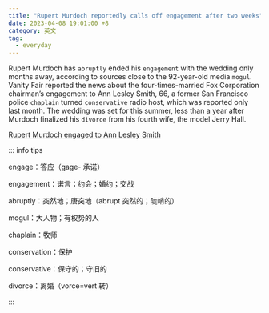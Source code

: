 ```yaml
---
title: "Rupert Murdoch reportedly calls off engagement after two weeks"
date: 2023-04-08 19:01:00 +8
category: 英文
tag:
  - everyday
---
```


Rupert Murdoch has `abruptly` ended his `engagement` with the wedding only months away, according to sources close to the 92-year-old media `mogul`. Vanity Fair reported the news about the four-times-married Fox Corporation chairman’s engagement to Ann Lesley Smith, 66, a former San Francisco police `chaplain` turned `conservative` radio host, which was reported only last month. The wedding was set for this summer, less than a year after Murdoch finalized his `divorce` from his fourth wife, the model Jerry Hall.

[Rupert Murdoch engaged to Ann Lesley Smith](./2303241901.md)

::: info tips

engage：答应（gage- 承诺）

engagement：诺言；约会；婚约；交战

abruptly：突然地；唐突地（abrupt 突然的；陡峭的）

mogul：大人物；有权势的人

chaplain：牧师

conservation：保护

conservative：保守的；守旧的

divorce：离婚（vorce=vert 转）

:::
